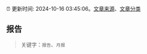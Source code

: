 :alarm_clock: 更新时间: 2024-10-16 03:45:06。[文章来源](/README.md)、[文章分类](/TAGS.md)

## 报告


> 关键字：`报告`、`月报`



